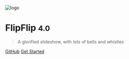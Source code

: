 ![logo](doc_images/flipflip_logo.png)

# FlipFlip <small>4.0</small>

> A glorified slideshow, with _lots_ of bells and whistles


[GitHub](https://github.com/regtemp8/flipflip/)
[Get Started](#flipflip)  